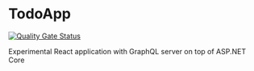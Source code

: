 # TodoApp
[![Quality Gate Status](https://sonarcloud.io/api/project_badges/measure?project=jsokka_TodoApp&metric=alert_status)](https://sonarcloud.io/dashboard?id=jsokka_TodoApp)

Experimental React application with GraphQL server on top of ASP.NET Core 
